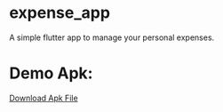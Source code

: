 # expense_app
A simple flutter app to manage your personal expenses.
# Demo Apk:
<a href="app_release.apk" download>Download Apk File</a>
